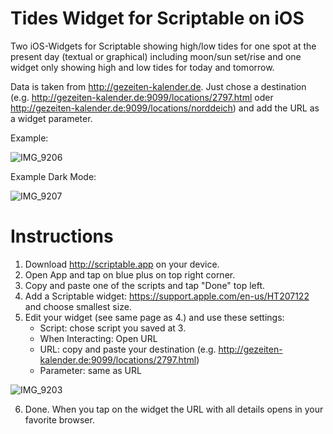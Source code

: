 # Tides Widget for Scriptable on iOS
Two iOS-Widgets for Scriptable showing high/low tides for one spot at the present day (textual or graphical) including moon/sun set/rise and one widget only showing high and low tides for today and tomorrow.

Data is taken from http://gezeiten-kalender.de. Just chose a destination (e.g. http://gezeiten-kalender.de:9099/locations/2797.html oder http://gezeiten-kalender.de:9099/locations/norddeich) and add the URL as a widget parameter.

Example:

![IMG_9206](https://user-images.githubusercontent.com/94117520/191450870-e080797b-ad4b-4071-8d7f-15f42c0ea7b7.jpg)

Example Dark Mode:

![IMG_9207](https://user-images.githubusercontent.com/94117520/191450958-189f6537-653b-4346-a382-d3400d6f6d38.jpg)


# Instructions
1. Download http://scriptable.app on your device.
2. Open App and tap on blue plus on top right corner.
3. Copy and paste one of the scripts and tap "Done" top left.
4. Add a Scriptable widget: https://support.apple.com/en-us/HT207122 and choose smallest size.
5. Edit your widget (see same page as 4.) and use these settings:
    - Script: chose script you saved at 3.
    - When Interacting: Open URL
    - URL: copy and paste your destination (e.g. http://gezeiten-kalender.de:9099/locations/2797.html)
    - Parameter: same as URL


![IMG_9203](https://user-images.githubusercontent.com/94117520/190148864-63f5f580-7fe6-442a-b82d-18434267d0bf.jpg)

6. Done. When you tap on the widget the URL with all details opens in your favorite browser.
